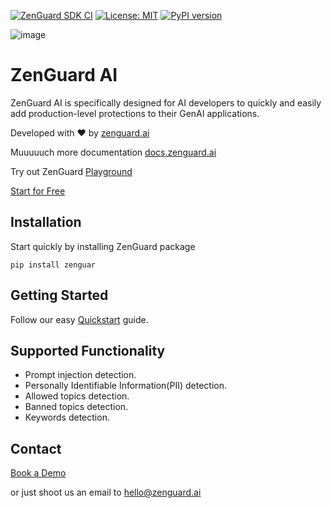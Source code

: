 [![ZenGuard SDK CI](https://github.com/ZenGuard-AI/zenguard-ai/actions/workflows/github-actions.yaml/badge.svg)](https://github.com/ZenGuard-AI/zenguard-ai/actions/workflows/github-actions.yaml) [![License: MIT](https://img.shields.io/badge/License-MIT-green.svg)](https://opensource.org/licenses/MIT) [![PyPI version](https://img.shields.io/pypi/v/zenguard)](https://pypi.org/project/zenguard/)

![image](https://github.com/ZenGuard-AI/easy-llm-security/assets/2197820/dd842a17-99b5-4158-a8f5-af8cdebe4f02)


# ZenGuard AI

ZenGuard AI is specifically designed for AI developers to quickly and easily add production-level protections to their GenAI applications.

Developed with :heart: by [zenguard.ai](https://www.zenguard.ai/)

Muuuuuch more documentation [docs.zenguard.ai](https://docs.zenguard.ai/)

Try out ZenGuard [Playground](https://console.zenguard.ai/chat)

[Start for Free](https://console.zenguard.ai/auth)


## Installation

Start quickly by installing ZenGuard package

```shell
pip install zenguar
```

## Getting Started

Follow our easy [Quickstart](https://docs.zenguard.ai/start-here/quickstart/) guide.


## Supported Functionality

* Prompt injection detection.
* Personally Identifiable Information(PII) detection.
* Allowed topics detection.
* Banned topics detection.
* Keywords detection.


## Contact

[Book a Demo](https://calendly.com/galym-u)

or just shoot us an email to hello@zenguard.ai
